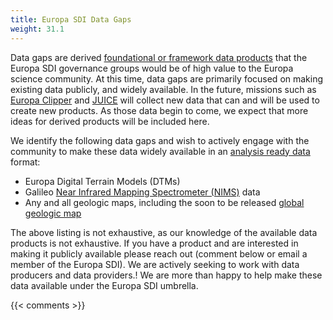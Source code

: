 ```yaml
---
title: Europa SDI Data Gaps
weight: 31.1
---
```


Data gaps are derived [foundational or framework data products](https://fdp.astrogeology.usgs.gov) that the Europa SDI governance groups would be of high value to the Europa science community. At this time, data gaps are primarily focused on making existing data publicly, and widely available. In the future, missions such as [Europa Clipper](https://www.google.com/search?client=safari&rls=en&q=Europa+Clipper&ie=UTF-8&oe=UTF-8) and [JUICE](https://sci.esa.int/web/juice) will collect new data that can and will be used to create new products. As those data begin to come, we expect that more ideas for derived products will be included here.

We identify the following data gaps and wish to actively engage with the community to make these data widely available in an [analysis ready data](https://stac.astrogeology.usgs.gov/docs/about/) format:

- Europa Digital Terrain Models (DTMs)
- Galileo [Near Infrared Mapping Spectrometer (NIMS)](https://nssdc.gsfc.nasa.gov/nmc/experiment/display.action?id=1989-084B-01) data
- Any and all geologic maps, including the soon to be released [global geologic map](https://planetcarto.wordpress.com/2019/09/23/the-first-global-geologic-map-of-europa/)

The above listing is not exhaustive, as our knowledge of the available data products is not exhaustive. If you have a product and are interested in making it publicly available please reach out (comment below or email a member of the Europa SDI). We are actively seeking to work with data producers and data providers.! We are more than happy to help make these data available under the Europa SDI umbrella.

{{< comments >}}